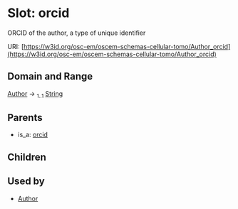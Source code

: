 
# Slot: orcid

ORCID of the author, a type of unique identifier

URI: [https://w3id.org/osc-em/oscem-schemas-cellular-tomo/Author_orcid](https://w3id.org/osc-em/oscem-schemas-cellular-tomo/Author_orcid)


## Domain and Range

[Author](Author.md) &#8594;  <sub>1..1</sub> [String](types/String.md)

## Parents

 *  is_a: [orcid](orcid.md)

## Children


## Used by

 * [Author](Author.md)
